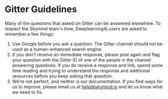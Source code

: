 # Gitter Guidelines

Many of the questions that asked on Gitter can be answered elsewhere. To respect the Skymind team's time, Deeplearning4j users are asked to remember a few things:

1. Use Google before you ask a question. The Gitter channel should not be used as a human-enhanced search engine. 
2. If you don't receive an immediate response, please post again and flag your question with the Gitter ID of one of the people in the channel answering questions. If you do receive a response and link, spend some time reading and trying to understand the response and additional resources before you keep asking that question. 
3. We're not perfect, and neither is our documentation. If you find ways for us to improve, please email us at help@skymind.io and let us know what we need to fix. 
